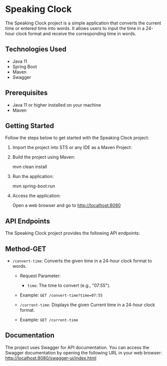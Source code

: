 # Speaking Clock

The Speaking Clock project is a simple application that converts the current time or entered time into words. It allows users to input the time in a 24-hour clock format and receive the corresponding time in words.

## Technologies Used

- Java 11
- Spring Boot
- Maven
- Swagger

## Prerequisites

- Java 11 or higher installed on your machine
- Maven

## Getting Started

Follow the steps below to get started with the Speaking Clock project:



1. Import the project into STS or any IDE as a Maven Project:
 

2. Build the project using Maven:

	mvn clean install

3. Run the application:

	mvn spring-boot:run

4. Access the application:

   Open a web browser and go to [http://localhost:8080](http://localhost:8080)

## API Endpoints

The Speaking Clock project provides the following API endpoints:

Method-GET
----------
- `/convert-time`: Converts the given time in a 24-hour clock format to words.
  - Request Parameter:
    - `time`: The time to convert (e.g., "07:55").
  - Example: `GET /convert-time?time=07:55`
  
  - `/current-time`: Displays the given Current time in a 24-hour clock format.
  
  - Example: `GET /current-time`

## Documentation

The project uses Swagger for API documentation. You can access the Swagger documentation by opening the following URL in your web browser: [http://localhost:8080/swagger-ui/index.html](http://localhost:8080/swagger-ui/index.html)





